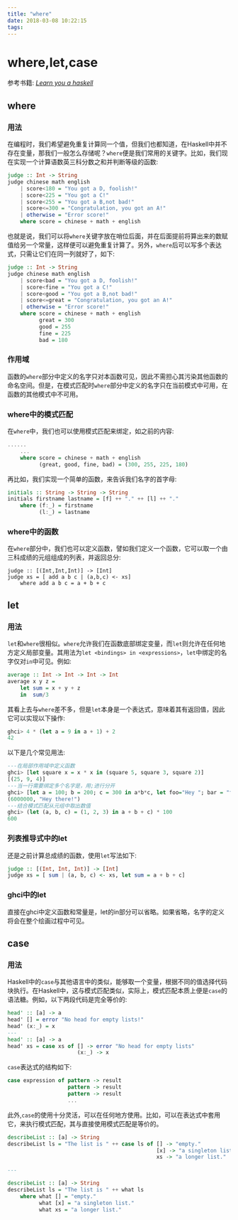 ```yaml
---
title: "where"
date: 2018-03-08 10:22:15
tags: 
---
```


# where,let,case

<!--more-->
参考书籍: [_Learn you a haskell_](http://learnyouahaskell.com/)

## where

### 用法

在编程时，我们希望避免重复计算同一个值，但我们也都知道，在Haskell中并不存在变量，那我们一般怎么存储呢？`where`便是我们常用的关键字。比如，我们现在实现一个计算语数英三科分数之和并判断等级的函数:
```Haskell
judge :: Int -> String
judge chinese math english
    | score<180 = "You got a D, foolish!"
    | score<225 = "You got a C!"
    | score<255 = "You got a B,not bad!"
    | score<=300 = "Congratulation, you got an A!"
    | otherwise = "Error score!"
	where score = chinese + math + english
```
也就是说，我们可以将`where`关键字放在哨位后面，并在后面提前将算出来的数赋值给另一个常量，这样便可以避免重复计算了。另外，`where`后可以写多个表达式，只需让它们在同一列就好了，如下:
```Haskell
judge :: Int -> String
judge chinese math english
    | score<bad = "You got a D, foolish!"
    | score<fine = "You got a C!"
    | score<good = "You got a B,not bad!"
    | score<=great = "Congratulation, you got an A!"
    | otherwise = "Error score!"
	where score = chinese + math + english
    	  great = 300
          good = 255
          fine = 225
          bad = 180
```

### 作用域

函数的`where`部分中定义的名字只对本函数可见，因此不需担心其污染其他函数的命名空间。但是，在模式匹配时`where`部分中定义的名字只在当前模式中可用，在函数的其他模式中不可用。

### where中的模式匹配

在`where`中，我们也可以使用模式匹配来绑定，如之前的内容:
```Haskell
......
	...
	where score = chinese + math + english
    	  (great, good, fine, bad) = (300, 255, 225, 180)
```
再比如，我们实现一个简单的函数，来告诉我们名字的首字母:
```Haskell
initials :: String -> String -> String
initials firstname lastname = [f] ++ "." ++ [l] ++ "."
	where (f:_) = firstname
    	  (l:_) = lastname
```

### where中的函数

在`where`部分中，我们也可以定义函数，譬如我们定义一个函数，它可以取一个由三科成绩的元组组成的列表，并返回总分:
```
judge :: [(Int,Int,Int)] -> [Int]
judge xs = [ add a b c | (a,b,c) <- xs]
	where add a b c = a + b + c
```

## let

### 用法
`let`和`where`很相似。`where`允许我们在函数底部绑定变量，而`let`则允许在任何地方定义局部变量。其用法为`let <bindings> in <expressions>`，`let`中绑定的名字仅对`in`中可见。例如:
```Haskell
average :: Int -> Int -> Int -> Int
average x y z =
	let sum = x + y + z
    in	sum/3
```
其看上去与`where`差不多，但是`let`本身是一个表达式，意味着其有返回值，因此它可以实现以下操作:
```Haskell
ghci> 4 * (let a = 9 in a + 1) + 2
42
```
以下是几个常见用法:
```Haskell
---在局部作用域中定义函数
ghci> [let square x = x * x in (square 5, square 3, square 2)]
[(25, 9, 4)]
---当一行需要绑定多个名字是，用;进行分开
ghci> [let a = 100; b = 200; c = 300 in a*b*c, let foo="Hey "; bar = "there!" in foo ++ bar)
(6000000, "Hey there!")
---结合模式匹配从元组中取出数值
ghci> (let (a, b, c) = (1, 2, 3) in a + b + c) * 100
600
```

### 列表推导式中的let

还是之前计算总成绩的函数，使用`let`写法如下:
```Haskell
judge :: [(Int, Int, Int)] -> [Int]
judge xs = [ sum | (a, b, c) <- xs, let sum = a + b + c]
```

### ghci中的let

直接在ghci中定义函数和常量是，let的in部分可以省略。如果省略，名字的定义将会在整个绘画过程中可见。

## case

### 用法

Haskell中的`case`与其他语言中的类似，能够取一个变量，根据不同的值选择代码块执行。在Haskell中，这与模式匹配类似，实际上，模式匹配本质上便是`case`的语法糖。例如，以下两段代码是完全等价的:
```Haskell
head' :: [a] -> a
head' [] = error "No head for empty lists!"
head' (x:_) = x
---
head' :: [a] -> a
head' xs = case xs of [] -> error "No head for empty lists"
					  (x:_) -> x
```
`case`表达式的结构如下:
```Haskell
case expression of pattern -> result
				   pattern -> result
                   pattern -> result
                   ...
```
此外,`case`的使用十分灵活，可以在任何地方使用。比如，可以在表达式中套用它，来执行模式匹配，其与直接使用模式匹配是等价的。
```Haskell
describeList :: [a] -> String
describeList ls = "The list is " ++ case ls of [] -> "empty."
											   [x] -> "a singleton list."
                                               xs -> "a longer list."
                                               
---

describeList :: [a] -> String
describeList ls = "The list is " ++ what ls
	where what [] = "empty."
    	  what [x] = "a singleton list."
          what xs = "a longer list."
```